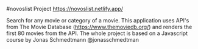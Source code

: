 #novoslist Project https://novoslist.netlify.app/

Search for any movie or category of a movie. This application uses API's from The Movie Database (https://www.themoviedb.org/) and renders the first 80 movies from the API. The whole project is based on a Javascript course by Jonas Schmedtmann @jonasschmedtman
